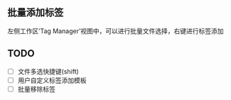 ## 批量添加标签
左侧工作区‘Tag Manager’视图中，可以进行批量文件选择，右键进行标签添加

## TODO
- [ ] 文件多选快捷键(shift)
- [ ] 用户自定义标签添加模板
- [ ] 批量移除标签
